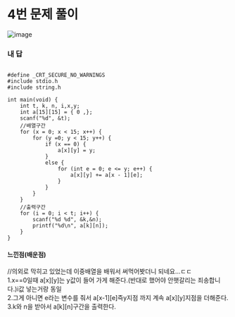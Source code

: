 # 4번 문제 풀이
![image](https://user-images.githubusercontent.com/81015704/119817963-8f14c700-bf29-11eb-919a-22a64997c89f.png)

### 내 답
<pre><code>
#define _CRT_SECURE_NO_WARNINGS
#include stdio.h
#include string.h

int main(void) {
	int t, k, n, i,x,y;
	int a[15][15] = { 0 ,};
	scanf("%d", &t);
	//배열구간
	for (x = 0; x < 15; x++) {
		for (y =0; y < 15; y++) {
			if (x == 0) {
				a[x][y] = y;
			}
			else {
				for (int e = 0; e <= y; e++) {
					a[x][y] += a[x - 1][e];
				}
			}
		}
	}
	//출력구간
	for (i = 0; i < t; i++) {
		scanf("%d %d", &k,&n);
		printf("%d\n", a[k][n]);
	}
}
</code></pre>


#### 느낀점(배운점)
//의외로 막히고 있었는데 이중배열을 배워서 써먹어봣더니 되네요...ㄷㄷ<br>
1.x==0일때 a[x][y]는 y값이 들어 가게 해준다.(반대로 했어야 안햇갈리는 죄송합니다.)i값 넣는거랑 동일<br>
2.그게 아니면 e라는 변수를 줘서 a[x-1][e]즉y지점 까지 계속 a[x][y]지점을 더해준다.<br>
3.k와 n을 받아서 a[k][n]구간을 출력한다.<br>
